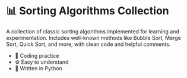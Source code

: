 # 📊 Sorting Algorithms Collection
A collection of classic sorting algorithms implemented for learning and experimentation. Includes well-known methods like Bubble Sort, Merge Sort, Quick Sort, and more, with clean code and helpful comments.

- 🧠 Coding practice
- ⚙️ Easy to understand
- 📁 Written in Python

